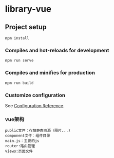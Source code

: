 # library-vue

## Project setup
```
npm install
```

### Compiles and hot-reloads for development
```
npm run serve
```

### Compiles and minifies for production
```
npm run build
```

### Customize configuration
See [Configuration Reference](https://cli.vuejs.org/config/).

### vue架构
```
public文件：存放静态资源（图片...)
component文件：组件目录
main.js：主要的js
router:路由管理
views:页面文件
```
